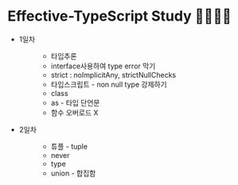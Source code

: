 ﻿# Effective-TypeScript Study ✍🏻✍🏻

 <ul>
   <li>
     <dl>
      <dt>1일차</dt>
      <dd>
        <ul>
          <li>타입추론</li>
          <li>interface사용하여 type error 막기</li>
          <li>strict : noImplicitAny, strictNullChecks</li>
          <li>타입스크립트 - non null type 강제하기</li>
          <li>class </li>
          <li>as - 타입 단언문 </li>
          <li>함수 오버로드 X </li>
        </ul>
      </dd>
     </dl>
   </li>
   <li>
     <dl>
      <dt>2일차</dt>
      <dd>
        <ul>
          <li>튜플 - tuple</li>
          <li>never</li>
          <li>type </li>
          <li>union - 합집함 </li>
        </ul>
      </dd>
     </dl>
   </li>
 </ul>
